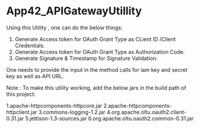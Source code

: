 # App42_APIGatewayUtillity

Using this Utility , one can do the below things:

1. Generate Access token for OAuth Grant Type as CLient ID /Client Credentials.
2. Generate Access token for OAuth Grant Type as Authorization Code.
3. Generate Signature & Timestamp for Signature Validation.


One needs to provide the input in the method calls for iam key and secret key as well as API URL.


Note : To make this utility working, add the below jars in the build path of this project:

  1.apache-httpcomponents-httpcore.jar
  2.apache-httpcomponents-httpclient.jar
  3.commons-logging-1.2.jar
  4.org.apache.oltu.oauth2.client-0.31.jar
  5.jettison-1.3-sources.jar
  6.org.apache.oltu.oauth2.common-0.31.jar
